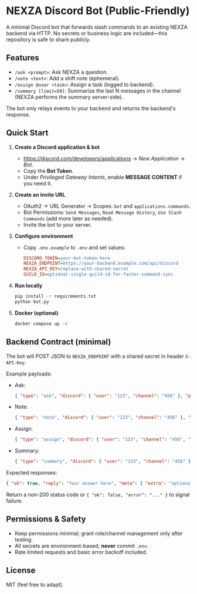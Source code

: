 # NEXZA Discord Bot (Public-Friendly)

A minimal Discord bot that forwards slash commands to an existing NEXZA backend via HTTP.
No secrets or business logic are included—this repository is safe to share publicly.

## Features
- `/ask <prompt>`: Ask NEXZA a question.
- `/note <text>`: Add a shift note (ephemeral).
- `/assign @user <task>`: Assign a task (logged to backend).
- `/summary [limit=50]`: Summarize the last N messages in the channel (NEXZA performs the summary server-side).

The bot only relays events to your backend and returns the backend's response.

## Quick Start
1. **Create a Discord application & bot**
   - https://discord.com/developers/applications → *New Application* → *Bot*.
   - Copy the **Bot Token**.
   - Under *Privileged Gateway Intents*, enable **MESSAGE CONTENT** if you need it.

2. **Create an invite URL**
   - OAuth2 → URL Generator → Scopes: `bot` and `applications.commands`.
   - Bot Permissions: `Send Messages`, `Read Message History`, `Use Slash Commands` (add more later as needed).
   - Invite the bot to your server.

3. **Configure environment**
   - Copy `.env.example` to `.env` and set values:
     ```ini
     DISCORD_TOKEN=your-bot-token-here
     NEXZA_ENDPOINT=https://your-backend.example.com/api/discord
     NEXZA_API_KEY=replace-with-shared-secret
     GUILD_ID=optional-single-guild-id-for-faster-command-sync
     ```

4. **Run locally**
   ```bash
   pip install -r requirements.txt
   python bot.py
   ```

5. **Docker (optional)**
   ```bash
   docker compose up -d
   ```

## Backend Contract (minimal)
The bot will POST JSON to `NEXZA_ENDPOINT` with a shared secret in header `X-API-Key`.

Example payloads:
- Ask:
  ```json
  { "type": "ask", "discord": { "user": "123", "channel": "456" }, "prompt": "How do I..." }
  ```
- Note:
  ```json
  { "type": "note", "discord": { "user": "123", "channel": "456" }, "text": "Front lobby clear." }
  ```
- Assign:
  ```json
  { "type": "assign", "discord": { "user": "123", "channel": "456", "assignee": "789" }, "task": "Check loading dock." }
  ```
- Summary:
  ```json
  { "type": "summary", "discord": { "user": "123", "channel": "456" }, "limit": 50 }
  ```

Expected responses:
```json
{ "ok": true, "reply": "Your answer here", "meta": { "extra": "optional" } }
```

Return a non-200 status code or `{ "ok": false, "error": "..." }` to signal failure.

## Permissions & Safety
- Keep permissions minimal; grant role/channel management only after testing.
- All secrets are environment-based; **never** commit `.env`.
- Rate limited requests and basic error backoff included.

## License
MIT (feel free to adapt).